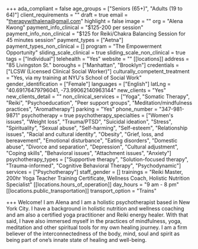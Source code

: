 +++
ada_compliant = false
age_groups = ["Seniors (65+)", "Adults (19 to 64)"]
client_requirements = ""
draft = true
email = "therapywithalena@gmail.com"
highlight = false
image = ""
org = "Alena Kwong"
payment_info_clinical = "$125-200 per session"
payment_info_non_clinical = "$125 for Reiki/Chakra Balancing Session for 45 minutes session"
payment_types = ["Aetna"]
payment_types_non_clinical = []
program = "The Empowerment Opportunity"
sliding_scale_clinical = true
sliding_scale_non_clinical = true
tags = ["Individual"]
telehealth = "Yes"
website = ""
[[locations]]
address = "85 Livingston St."
boroughs = ["Manhattan", "Brooklyn"]
credentials = ["LCSW (Licensed Clinical Social Worker)"]
culturally_competent_treatment = "Yes, via my training at NYU's School of Social Work"
gender_identification = ["Female"]
languages = ["English"]
latLng = "40.69176479796041, -73.99062140963144"
new_clients = "Yes"
new_clients_detail = ""
non_clinical_services = ["Yoga", "Somatic Therapy", "Reiki", "Psychoeducation", "Peer support groups", "Meditation/mindfulness practices", "Aromatherapy"]
parking = "Yes"
phone_number = "347-981-9871"
psychotherapy = true
psychotherapy_specialties = ["Women's issues", "Weight loss", "Trauma/PTSD", "Suicidal ideation", "Stress", "Spirituality", "Sexual abuse", "Self-harming", "Self-esteem", "Relationship issues", "Racial and cultural identity", "Obesity", "Grief, loss, and bereavement", "Emotional disturbance", "Eating disorders", "Domestic abuse", "Divorce and separation", "Depression", "Cultural adjustment", "Coping skills", "Behavioral issues", "Attachment issues", "Anxiety"]
psychotherapy_types = ["Supportive therapy", "Solution-focused therapy", "Trauma-informed", "Cognitive Behavioral Therapy", "Psychodynamic"]
services = ["Psychotherapy"]
staff_gender = []
trainings = "Reiki Master, 200hr Yoga Teacher Training Certificate, Wellness Coach, Holistic Nutrition Specialist"
[[locations.hours_of_operation]]
day_hours = "9 am - 8 pm"
[[locations.public_transportation]]
transport_option = "Trains"

+++
Welcome! I am Alena and I am a holistic psychotherapist based in New York City. I have a background in holistic nutrition and wellness coaching and am also a certified yoga practitioner and Reiki energy healer. With that said, I have also immersed myself in the practices of mindfulness, yoga, meditation and other spiritual tools for my own healing journey. I am a firm believer of the interconnectedness of the body, mind, soul and spirit as being part of one’s innate state of healing and well-being.